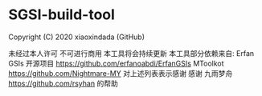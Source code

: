 # SGSI-build-tool
Copyright (C) 2020 xiaoxindada (GitHub)

未经过本人许可 不可进行商用
本工具将会持续更新
本工具部分依赖来自:
Erfan GSIs 开源项目 https://github.com/erfanoabdi/ErfanGSIs
MToolkot https://github.com/Nightmare-MY
对上述列表表示感谢
感谢 九雨梦舟 https://github.com/rsyhan 的帮助
